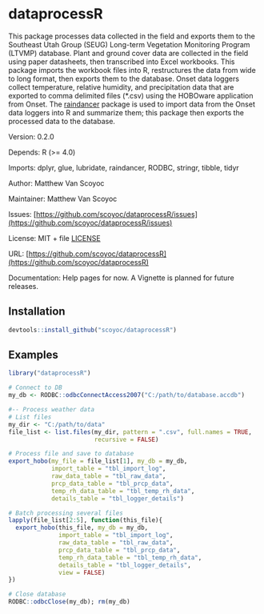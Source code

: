 # dataprocessR

This package processes data collected in the field and exports them to the Southeast Utah Group (SEUG) Long-term Vegetation Monitoring Program (LTVMP) database. 
Plant and ground cover data are collected in the field using paper datasheets, then transcribed into Excel workbooks. 
This package imports the workbook files into R, restructures the data from wide to long format, then exports them to the database.
Onset data loggers collect temperature, relative humidity, and precipitation data that are exported to comma delimited files (*.csv) using the HOBOware application from Onset. 
The [raindancer](https://github.com/scoyoc/raindancer) package is used to import data from the Onset data loggers into R and summarize them; this package then exports the processed data to the database.

Version: 0.2.0

Depends: R (>= 4.0)

Imports: dplyr, glue, lubridate, raindancer, RODBC, stringr, tibble, tidyr

Author: Matthew Van Scoyoc

Maintainer: Matthew Van Scoyoc

Issues: [https://github.com/scoyoc/dataprocessR/issues](https://github.com/scoyoc/dataprocessR/issues)

License: MIT + file [LICENSE](https://github.com/scoyoc/dataprocessR/blob/master/LICENSE.md)

URL: [https://github.com/scoyoc/dataprocessR](https://github.com/scoyoc/dataprocessR)

Documentation: Help pages for now. A Vignette is planned for future releases.

## Installation

``` r
devtools::install_github("scoyoc/dataprocessR")
```

## Examples
``` r
library("dataprocessR")

# Connect to DB
my_db <- RODBC::odbcConnectAccess2007("C:/path/to/database.accdb")

#-- Process weather data
# List files
my_dir <- "C:/path/to/data"
file_list <- list.files(my_dir, pattern = ".csv", full.names = TRUE,
                        recursive = FALSE)

# Process file and save to database
export_hobo(my_file = file_list[1], my_db = my_db,
            import_table = "tbl_import_log",
            raw_data_table = "tbl_raw_data",
            prcp_data_table = "tbl_prcp_data",
            temp_rh_data_table = "tbl_temp_rh_data",
            details_table = "tbl_logger_details")

# Batch processing several files
lapply(file_list[2:5], function(this_file){
  export_hobo(this_file, my_db = my_db,
              import_table = "tbl_import_log",
              raw_data_table = "tbl_raw_data",
              prcp_data_table = "tbl_prcp_data",
              temp_rh_data_table = "tbl_temp_rh_data",
              details_table = "tbl_logger_details",
              view = FALSE)
})

# Close database
RODBC::odbcClose(my_db); rm(my_db)
```

